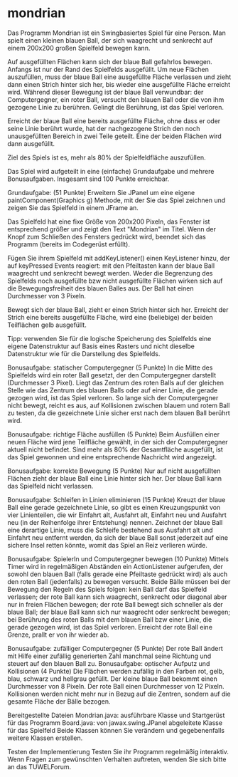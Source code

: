 # mondrian

Das Programm Mondrian ist ein Swingbasiertes Spiel für eine Person. Man spielt
einen kleinen blauen Ball, der sich waagrecht und senkrecht auf einem 200x200
großen Spielfeld bewegen kann.

Auf ausgefüllten Flächen kann sich der blaue Ball gefahrlos bewegen. Anfangs ist
nur der Rand des Spielfelds ausgefüllt. Um neue Flächen auszufüllen, muss der
blaue Ball eine ausgefüllte Fläche verlassen und zieht dann einen Strich hinter
sich her, bis wieder eine ausgefüllte Fläche erreicht wird. Während dieser
Bewegung ist der blaue Ball verwundbar: der Computergegner, ein roter Ball,
versucht den blauen Ball oder die von ihm gezogene Linie zu berühren. Gelingt die
Berührung, ist das Spiel verloren.

Erreicht der blaue Ball eine bereits ausgefüllte Fläche, ohne dass er oder seine
Linie berührt wurde, hat der nachgezogene Strich den noch unausgefüllten Bereich
in zwei Teile geteilt. Eine der beiden Flächen wird dann ausgefüllt.

Ziel des Spiels ist es, mehr als 80% der Spielfeldfläche auszufüllen.

Das Spiel wird aufgeteilt in eine (einfache) Grundaufgabe und mehrere
Bonusaufgaben. Insgesamt sind 100 Punkte erreichbar.

Grundaufgabe: (51 Punkte)
Erweitern Sie JPanel um eine eigene paintComponent(Graphics g) Methode, mit der
Sie das Spiel zeichnen und zeigen Sie das Spielfeld in einem JFrame an.

Das Spielfeld hat eine fixe Größe von 200x200 Pixeln, das Fenster ist
entsprechend größer und zeigt den Text "Mondrian" im Titel. Wenn der Knopf zum
Schließen des Fensters gedrückt wird, beendet sich das Programm (bereits im
Codegerüst erfüllt).

Fügen Sie ihrem Spielfeld mit addKeyListener() einen KeyListener hinzu, der auf
keyPressed Events reagiert: mit den Pfeiltasten kann der blaue Ball waagrecht
und senkrecht bewegt werden. Weder die Begrenzung des Spielfelds noch
ausgefüllte bzw nicht ausgefüllte Flächen wirken sich auf die Bewegungsfreiheit
des blauen Balles aus. Der Ball hat einen Durchmesser von 3 Pixeln.

Bewegt sich der blaue Ball, zieht er einen Strich hinter sich her. Erreicht der
Strich eine bereits ausgefüllte Fläche, wird eine (beliebige) der beiden
Teilflächen gelb ausgefüllt.

Tipp: verwenden Sie für die logische Speicherung des Spielfelds eine eigene
Datenstruktur auf Basis eines Rasters und nicht dieselbe Datenstruktur wie für
die Darstellung des Spielfelds.

Bonusaufgabe: statischer Computergegner (5 Punkte)
In die Mitte des Spielfelds wird ein roter Ball gesetzt, der den Computergegner
darstellt (Durchmesser 3 Pixel). Liegt das Zentrum des roten Balls auf der
gleichen Stelle wie das Zentrum des blauen Balls oder auf einer Linie, die
gerade gezogen wird, ist das Spiel verloren. So lange sich der Computergegner
nicht bewegt, reicht es aus, auf Kollisionen zwischen blauem und rotem Ball zu
testen, da die gezeichnete Linie sicher erst nach dem blauen Ball berührt wird.

Bonusaufgabe: richtige Fläche ausfüllen (5 Punkte)
Beim Ausfüllen einer neuen Fläche wird jene Teilfläche gewählt, in der sich der
Computergegner aktuell nicht befindet.
Sind mehr als 80% der Gesamtfläche ausgefüllt, ist das Spiel gewonnen und eine
entsprechende Nachricht wird angezeigt.

Bonusaufgabe: korrekte Bewegung (5 Punkte)
Nur auf nicht ausgefüllten Flächen zieht der blaue Ball eine Linie hinter sich
her. Der blaue Ball kann das Spielfeld nicht verlassen.

Bonusaufgabe: Schleifen in Linien eliminieren (15 Punkte)
Kreuzt der blaue Ball eine gerade gezeichnete Linie, so gibt es einen
Kreuzungspunkt von vier Linienteilen, die wir Einfahrt alt, Ausfahrt alt,
Einfahrt neu und Ausfahrt neu (in der Reihenfolge ihrer Entstehung) nennen.
Zeichnet der blaue Ball eine derartige Linie, muss die Schleife bestehend aus
Ausfahrt alt und Einfahrt neu entfernt werden, da sich der blaue Ball sonst
jederzeit auf eine sichere Insel retten könnte, womit das Spiel an Reiz
verlieren würde.

Bonusaufgabe: SpielerIn und Computergegner bewegen (10 Punkte)
Mittels Timer wird in regelmäßigen Abständen ein ActionListener aufgerufen, der
sowohl den blauen Ball (falls gerade eine Pfeiltaste gedrückt wird) als auch den
roten Ball (jedenfalls) zu bewegen versucht. Beide Bälle müssen bei der Bewegung
den Regeln des Spiels folgen: kein Ball darf das Spielfeld verlassen; der rote
Ball kann sich waagrecht, senkrecht oder diagonal aber nur in freien Flächen
bewegen; der rote Ball bewegt sich schneller als der blaue Ball; der blaue Ball
kann sich nur waagrecht oder senkrecht bewegen; bei Berührung des roten Balls
mit dem blauen Ball bzw einer Linie, die gerade gezogen wird, ist das Spiel
verloren. Erreicht der rote Ball eine Grenze, prallt er von ihr wieder ab.

Bonusaufgabe: zufälliger Computergegner (5 Punkte)
Der rote Ball ändert mit Hilfe einer zufällig generierten Zahl manchmal seine
Richtung und steuert auf den blauen Ball zu.
Bonusaufgabe: optischer Aufputz und Kollisionen (4 Punkte)
Die Flächen werden zufällig in den Farben rot, gelb, blau, schwarz und hellgrau
gefüllt.
Der kleine blaue Ball bekommt einen Durchmesser von 8 Pixeln. Der rote Ball
einen Durchmesser von 12 Pixeln. Kollisionen werden nicht mehr nur in Bezug auf
die Zentren, sondern auf die gesamte Fläche der Bälle bezogen.

Bereitgestellte Dateien
Mondrian.java: ausführbare Klasse und Startgerüst für das Programm
Board.java: von jawax.swing.JPanel abgeleitete Klasse für das Spielfeld
Beide Klassen können Sie verändern und gegebenenfalls weitere Klassen erstellen.

Testen der Implementierung
Testen Sie ihr Programm regelmäßig interaktiv. Wenn Fragen zum gewünschten
Verhalten auftreten, wenden Sie sich bitte an das TUWELForum.
